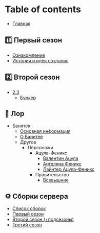 # Table of contents

- [Главная](README.md)

## 1️⃣ Первый сезон <a href="#one" id="one"></a>

- [Ознакомление](one/index.md)
- [История и идея создания](one/history_idea.md)

## 2️⃣ Второй сезон <a href="#two" id="two"></a>

- [2.3](two/2.3/README.md)
  - [Бункер](two/2.3/bunker.md)

## 📕 Лор <a href="#lore" id="lore"></a>

- Банитея
  - [Основная информация](lore/banitea/index.md)
  - [О Банитее](lore/banitea/about.md)
  - Другое
    - Персонажи
      - Ацула-Феникс
        - [Валентин Ацула](lore/banitea/other/characters/acula-feniks/valentin_acula.md)
        - [Ангелина Феникс](lore/banitea/other/characters/acula-feniks/angelina_feniks.md)
        - [Лайнтер Ацула-Феникс](lore/banitea/other/characters/acula-feniks/lanter_acula-feniks.md)
      - Правительство
        - [Всевышние](lore/banitea/other/characters/government/vsevyshnie.md)

## ⚙️ Сборки сервера <a href="#server-box" id="server-box"></a>

- [Список сборок](server-box/index.md)
- [Первый сезон](server-box/1.md)
- [Второй сезон (+подсезоны)](server-box/2.md)
- [Третий сезон](server-box/3.md)
